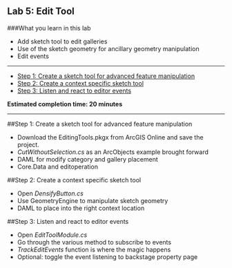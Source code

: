 ## Lab 5: Edit Tool

###What you learn in this lab
* Add sketch tool to edit galleries
* Use of the sketch geometry for ancillary geometry manipulation
* Edit events

*******
* [Step 1: Create a sketch tool for advanced feature manipulation](#step-1-create-a-sketch-tool-for-advanced-feature-manipulation)
* [Step 2: Create a context specific sketch tool](#step-2-create-a-context-specific-sketch-tool)
* [Step 3: Listen and react to editor events](#step-3-listen-and-react-to-editor-events)

**Estimated completion time: 20 minutes**
****

##Step 1: Create a sketch tool for advanced feature manipulation
* Download the EditingTools.pkgx from ArcGIS Online and save the project.
* _CutWithoutSelection.cs_ as an ArcObjects example brought forward
* DAML for modify category and gallery placement
* Core.Data and editoperation

##Step 2: Create a context specific sketch tool
* Open _DensifyButton.cs_
* Use GeometryEngine to manipulate sketch geometry
* DAML to place into the right context location

##Step 3: Listen and react to editor events
* Open _EditToolModule.cs_
* Go through the various method to subscribe to events
* _TrackEditEvents_ function is where the magic happens
* Optional: toggle the event listening to backstage property page
